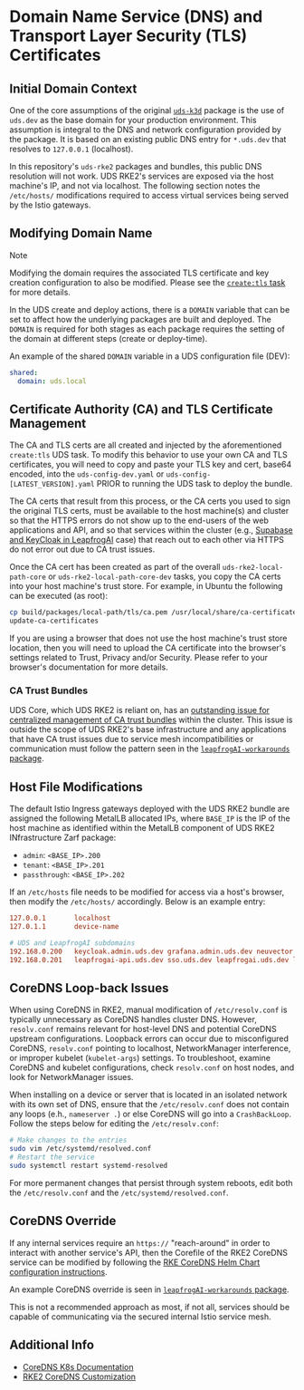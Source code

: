 # Domain Name Service (DNS) and Transport Layer Security (TLS) Certificates

## Initial Domain Context

One of the core assumptions of the original [`uds-k3d`](https://github.com/defenseunicorns/uds-k3d) package is the use of `uds.dev` as the base domain for your production environment. This assumption is integral to the DNS and network configuration provided by the package. It is based on an existing public DNS entry for `*.uds.dev` that resolves to `127.0.0.1` (localhost).

In this repository's `uds-rke2` packages and bundles, this public DNS resolution will not work. UDS RKE2's services are exposed via the host machine's IP, and not via localhost. The following section notes the `/etc/hosts/` modifications required to access virtual services being served by the Istio gateways.

## Modifying Domain Name

> [!NOTE]
> Modifying the domain requires the associated TLS certificate and key creation configuration to also be modified. Please see the [`create:tls` task](../tasks/create.yaml) for more details.

In the UDS create and deploy actions, there is a `DOMAIN` variable that can be set to affect how the underlying packages are built and deployed. The `DOMAIN` is required for both stages as each package requires the setting of the domain at different steps (create or deploy-time).

An example of the shared `DOMAIN` variable in a UDS configuration file (DEV):

```yaml
shared:
  domain: uds.local
```

## Certificate Authority (CA) and TLS Certificate Management

The CA and TLS certs are all created and injected by the aforementioned `create:tls` UDS task. To modify this behavior to use your own CA and TLS certificates, you will need to copy and paste your TLS key and cert, base64 encoded, into the `uds-config-dev.yaml` or `uds-config-[LATEST_VERSION].yaml` PRIOR to running the UDS task to deploy the bundle.

The CA certs that result from this process, or the CA certs you used to sign the original TLS certs, must be available to the host machine(s) and cluster so that the HTTPS errors do not show up to the end-users of the web applications and API, and so that services within the cluster (e.g., [Supabase and KeyCloak in LeapfrogAI](./LEAPFROGAI.md) case) that reach out to each other via HTTPS do not error out due to CA trust issues.

Once the CA cert has been created as part of the overall `uds-rke2-local-path-core` or `uds-rke2-local-path-core-dev` tasks, you copy the CA certs into your host machine's trust store. For example, in Ubuntu the following can be executed (as root):

```bash
cp build/packages/local-path/tls/ca.pem /usr/local/share/ca-certificates/ca.crt
update-ca-certificates
```

If you are using a browser that does not use the host machine's trust store location, then you will need to upload the CA certificate into the browser's settings related to Trust, Privacy and/or Security. Please refer to your browser's documentation for more details.

### CA Trust Bundles

UDS Core, which UDS RKE2 is reliant on, has an [outstanding issue for centralized management of CA trust bundles](https://github.com/defenseunicorns/uds-core/issues/464) within the cluster. This issue is outside the scope of UDS RKE2's base infrastructure and any applications that have CA trust issues due to service mesh incompatibilities or communication must follow the pattern seen in the [`leapfrogAI-workarounds` package](../packages/leapfrogai/zarf.yaml).

## Host File Modifications

The default Istio Ingress gateways deployed with the UDS RKE2 bundle are assigned the following MetalLB allocated IPs, where `BASE_IP` is the IP of the host machine as identified within the MetalLB component of UDS RKE2 INfrastructure Zarf package:

- `admin`: `<BASE_IP>.200`
- `tenant`: `<BASE_IP>.201`
- `passthrough`: `<BASE_IP>.202`

If an `/etc/hosts` file needs to be modified for access via a host's browser, then modify the `/etc/hosts/` accordingly. Below is an example entry:

```toml
127.0.0.1       localhost
127.0.1.1       device-name

# UDS and LeapfrogAI subdomains
192.168.0.200   keycloak.admin.uds.dev grafana.admin.uds.dev neuvector.admin.uds.dev
192.168.0.201   leapfrogai-api.uds.dev sso.uds.dev leapfrogai.uds.dev leapfrogai-rag.uds.dev ai.uds.dev supabase-kong.uds.dev
```

## CoreDNS Loop-back Issues

When using CoreDNS in RKE2, manual modification of `/etc/resolv.conf` is typically unnecessary as CoreDNS handles cluster DNS. However, `resolv.conf` remains relevant for host-level DNS and potential CoreDNS upstream configurations. Loopback errors can occur due to misconfigured CoreDNS, `resolv.conf` pointing to localhost, NetworkManager interference, or improper kubelet (`kubelet-args`) settings. To troubleshoot, examine CoreDNS and kubelet configurations, check `resolv.conf` on host nodes, and look for NetworkManager issues.

When installing on a device or server that is located in an isolated network with its own set of DNS, ensure that the `/etc/resolv.conf` does not contain any loops (e.h., `nameserver .`) or else CoreDNS will go into a `CrashBackLoop`. Follow the steps below for editing the `/etc/resolv.conf`:

```bash
# Make changes to the entries
sudo vim /etc/systemd/resolved.conf
# Restart the service
sudo systemctl restart systemd-resolved
```

For more permanent changes that persist through system reboots, edit both the `/etc/resolv.conf` and the `/etc/systemd/resolved.conf`.

## CoreDNS Override

If any internal services require an `https://` "reach-around" in order to interact with another service's API, then the Corefile of the RKE2 CoreDNS service can be modified by following the [RKE CoreDNS Helm Chart configuration instructions](https://www.suse.com/support/kb/doc/?id=000021179).

An example CoreDNS override is seen in [`leapfrogAI-workarounds` package](../packages/leapfrogai/zarf.yaml).

This is not a recommended approach as most, if not all, services should be capable of communicating via the secured internal Istio service mesh.

## Additional Info

- [CoreDNS K8s Documentation](https://kubernetes.io/docs/tasks/administer-cluster/coredns/)
- [RKE2 CoreDNS Customization](https://www.suse.com/support/kb/doc/?id=000021179)
